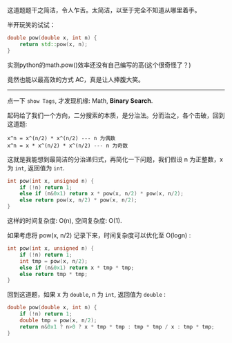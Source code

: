 这道题题干之简洁，令人乍舌。太简洁，以至于完全不知道从哪里着手。

半开玩笑的试试：

```cpp
double pow(double x, int n) {
    return std::pow(x, n);
}
```
实测python的math.pow()效率还没有自己编写的高(这个很奇怪了？)

竟然也能以最高效的方式 AC，真是让人捧腹大笑。

-----

点一下 `show Tags`, 才发现机缘: Math, **Binary Search**.

起码给了我们一个方向，二分搜索的本质，是分治法。分而治之，各个击破，回到这道题:

    x^n = x^(n/2) * x^(n/2) --- n 为偶数
    x^n = x * x^(n/2) * x^(n/2) --- n 为奇数

这就是我能想到最简洁的分治递归式，再简化一下问题，我们假设 n 为正整数，x 为 `int`, 返回值为 `int`.

```cpp
int pow(int x, unsigned n) {
    if (!n) return 1;
    else if (n&0x1) return x * pow(x, n/2) * pow(x, n/2);
    else return pow(x, n/2) * pow(x, n/2);
}
```

这样的时间复杂度: O(n), 空间复杂度: O(1).

如果考虑将 pow(x, n/2) 记录下来，时间复杂度可以优化至 O(logn) :

```cpp
int pow(int x, unsigned n) {
    if (!n) return 1;
    int tmp = pow(x, n/2);
    else if (n&0x1) return x * tmp * tmp;
    else return tmp * tmp;
}
```

回到这道题，如果 x 为 `double`, n 为 `int`, 返回值为 `double` :

```cpp
double pow(double x, int n) {
    if (!n) return 1;
    double tmp = pow(x, n/2);
    return n&0x1 ? n>0 ? x * tmp * tmp : tmp * tmp / x : tmp * tmp;
}
```

